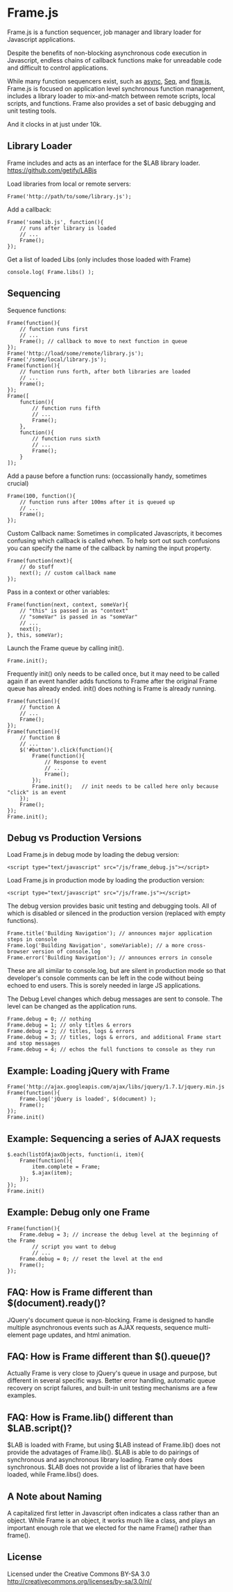 Frame.js
============

Frame.js is a function sequencer, job manager and library loader for Javascript applications. 

Despite the benefits of non-blocking asynchronous code execution in Javascript, endless chains of callback functions make for unreadable code and difficult to control applications. 

While many function sequencers exist, such as <a href="https://github.com/caolan/async">async</a>, <a href="https://github.com/substack/node-seq">Seq</a>, and <a href="https://github.com/it-ony/flow.js/blob/master/lib/flow.js">flow.js</a>, Frame.js is focused on application level synchronous function management, includes a library loader to mix-and-match between remote scripts, local scripts, and functions. Frame also provides a set of basic debugging and unit testing tools. 

And it clocks in at just under 10k.


Library Loader
----------------

Frame includes and acts as an interface for the $LAB library loader. https://github.com/getify/LABjs

Load libraries from local or remote servers:

	Frame('http://path/to/some/library.js');

Add a callback:

	Frame('somelib.js', function(){
		// runs after library is loaded
		// ...
		Frame();
	});

Get a list of loaded Libs (only includes those loaded with Frame)

	console.log( Frame.libs() );


Sequencing
----------------

Sequence functions:

	Frame(function(){
		// function runs first
		// ...
		Frame(); // callback to move to next function in queue
	});
	Frame('http://load/some/remote/library.js');
	Frame('/some/local/library.js');
	Frame(function(){
		// function runs forth, after both libraries are loaded
		// ...
		Frame(); 
	});
	Frame([
		function(){ 
			// function runs fifth
			// ...
			Frame();
		},
		function(){
			// function runs sixth
			// ...
			Frame();
		}
	]);

Add a pause before a function runs: (occassionally handy, sometimes crucial)

	Frame(100, function(){
		// function runs after 100ms after it is queued up
		// ...
		Frame(); 
	});


Custom Callback name:
Sometimes in complicated Javascripts, it becomes confusing which callback is called when. To help sort out such confusions you can specify the name of the callback by naming the input property.

	Frame(function(next){
		// do stuff
		next(); // custom callback name
	});


Pass in a context or other variables:

	Frame(function(next, context, someVar){
		// "this" is passed in as "context"
		// "someVar" is passed in as "someVar"
		// ...
		next(); 
	}, this, someVar);


Launch the Frame queue by calling init(). 

	Frame.init();

Frequently init() only needs to be called once, but it may need to be called again if an event handler adds functions to Frame after the original Frame queue has already ended. init() does nothing is Frame is already running.

	Frame(function(){
		// function A
		// ...
		Frame();
	});
	Frame(function(){
		// function B
		// ...
		$('#button').click(function(){
			Frame(function(){
				// Response to event
				// ...
				Frame();
			});
			Frame.init(); 	// init needs to be called here only because "click" is an event
		});
		Frame();
	});
	Frame.init();



Debug vs Production Versions
----------------

Load Frame.js in debug mode by loading the debug version:

	<script type="text/javascript" src="/js/frame_debug.js"></script>

Load Frame.js in production mode by loading the production version:

	<script type="text/javascript" src="/js/frame.js"></script>

The debug version provides basic unit testing and debugging tools. All of which is disabled or silenced in the production version (replaced with empty functions). 

	Frame.title('Building Navigation'); // announces major application steps in console
	Frame.log('Building Navigation', someVariable); // a more cross-browser version of console.log
	Frame.error('Building Navigation'); // announces errors in console

These are all similar to console.log, but are silent in production mode so that developer's console comments can be left in the code without being echoed to end users. This is sorely needed in large JS applications.

The Debug Level changes which debug messages are sent to console. The level can be changed as the application runs.

	Frame.debug = 0; // nothing
	Frame.debug = 1; // only titles & errors
	Frame.debug = 2; // titles, logs & errors
	Frame.debug = 3; // titles, logs & errors, and additional Frame start and stop messages
	Frame.debug = 4; // echos the full functions to console as they run



Example: Loading jQuery with Frame
----------------

	Frame('http://ajax.googleapis.com/ajax/libs/jquery/1.7.1/jquery.min.js'); 
	Frame(function(){
		Frame.log('jQuery is loaded', $(document) );
		Frame();
	});
	Frame.init()


Example: Sequencing a series of AJAX requests
----------------

	$.each(listOfAjaxObjects, function(i, item){
		Frame(function(){
			item.complete = Frame;
			$.ajax(item);
		});
	});
	Frame.init()


Example: Debug only one Frame
----------------
	
	Frame(function(){
		Frame.debug = 3; // increase the debug level at the beginning of the Frame
			// script you want to debug
			// ...
		Frame.debug = 0; // reset the level at the end
		Frame();
	});



FAQ: How is Frame different than $(document).ready()?
----------------

JQuery's document queue is non-blocking. Frame is designed to handle multiple asynchronous events such as AJAX requests, sequence multi-element page updates, and html animation.


FAQ: How is Frame different than $().queue()?
----------------

Actually Frame is very close to jQuery's queue in usage and purpose, but different in several specific ways. Better error handling, automatic queue recovery on script failures, and built-in unit testing mechanisms are a few examples.


FAQ: How is Frame.lib() different than $LAB.script()?
----------------

$LAB is loaded with Frame, but using $LAB instead of Frame.lib() does not provide the advatages of Frame.lib(). $LAB is able to do pairings of synchronous and asynchronous library loading. Frame only does synchronous. $LAB does not provide a list of libraries that have been loaded, while Frame.libs() does. 


A Note about Naming
----------------

A capitalized first letter in Javascript often indicates a class rather than an object. While Frame is an object, it works much like a class, and plays an important enough role that we elected for the name Frame() rather than frame(). 


License
----------------
Licensed under the Creative Commons BY-SA 3.0  
http://creativecommons.org/licenses/by-sa/3.0/nl/

